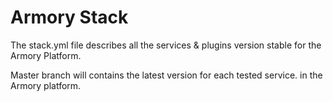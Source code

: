 # Armory Stack
 The stack.yml file describes all the services & plugins version stable
 for the Armory Platform.
 
 Master branch will contains the latest version for each tested service.
 in the Armory platform.